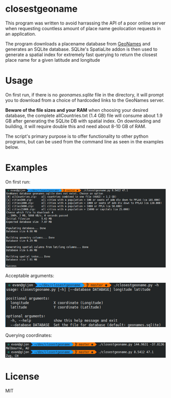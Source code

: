 # closestgeoname
This program was written to avoid harrassing the API of a poor online server when requesting countless amount of place name geolocation requests in an application.

The program downloads a placename database from [GeoNames](http://download.geonames.org/export/dump/) and generates an SQLite database. SQLite's SpatiaLite addon is then used to generate a spatial index for extremely fast querying to return the closest place name for a given latitude and longitude

# Usage

On first run, if there is no *geonames.sqlite* file in the directory, it will prompt you to download from a choice of hardcoded links to the GeoNames server. 

**Beware of the file sizes and your RAM** when choosing your desired database, the complete allCountries.txt (1.4 GB) file will consume about 1.9 GB after generating the SQLite DB with spatial index. On downloading and building, it will require double this and need about 8-10 GB of RAM.

The script's primary purpose is to offer functionality to other python programs, but can be used from the command line as seen in the examples below.

# Examples

On first run:

![image-20200107200335395](assets/image-20200107200335395.png)

Acceptable arguments:

![image-20200107200409764](assets/image-20200107200409764.png)

Querying coordinates:

![image-20200107200652018](assets/image-20200107200652018.png)

# License 

MIT